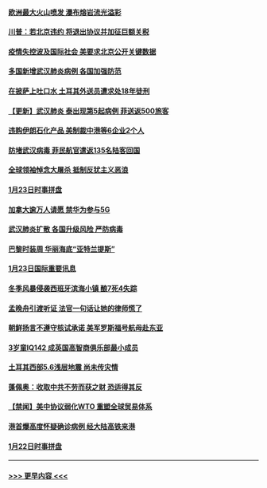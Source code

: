 #### [欧洲最大火山喷发 瀑布熔岩流光溢彩](../pages/prog202/a102760310.md?t=01250522) 
#### [川普：若北京违约 将退出协议并加征巨额关税](../pages/prog202/a102760250.md?t=01250522) 
#### [疫情失控波及国际社会 美要求北京公开关键数据](../pages/prog202/a102760245.md?t=01250522) 
#### [多国新增武汉肺炎病例 各国加强防范](../pages/prog202/a102760214.md?t=01250522) 
#### [在披萨上吐口水 土耳其外送员遭求处18年徒刑](../pages/prog202/a102759979.md?t=01250522) 
#### [【更新】武汉肺炎 泰出现第5起病例 菲送返500旅客](../pages/prog202/a102758911.md?t=01250522) 
#### [违购伊朗石化产品 美制裁中港等6企业2个人](../pages/prog202/a102759952.md?t=01250522) 
#### [防堵武汉病毒 菲民航官遣返135名陆客回国](../pages/prog202/a102759946.md?t=01250522) 
#### [全球领袖悼念大屠杀 抵制反犹主义恶浪](../pages/prog202/a102759678.md?t=01250522) 
#### [1月23日时事拼盘](../pages/prog202/a102759599.md?t=01250522) 
#### [加拿大逾万人请愿 禁华为参与5G](../pages/prog202/a102759553.md?t=01250522) 
#### [武汉肺炎扩散 各国升级风险 严防病毒](../pages/prog202/a102759400.md?t=01250522) 
#### [巴黎时装周 华丽海底“亚特兰提斯”](../pages/prog202/a102759217.md?t=01250522) 
#### [1月23日国际重要讯息](../pages/prog202/a102759199.md?t=01250522) 
#### [冬季风暴侵袭西班牙滨海小镇 酿7死4失踪](../pages/prog202/a102759119.md?t=01250522) 
#### [孟晚舟引渡听证 法官一句话让她的律师慌了](../pages/prog202/a102759060.md?t=01250522) 
#### [朝鲜扬言不遵守核试承诺 美军罗斯福号航母赴东亚](../pages/prog202/a102759001.md?t=01250522) 
#### [3岁童IQ142 成英国高智商俱乐部最小成员](../pages/prog202/a102758990.md?t=01250522) 
#### [土耳其西部5.6浅层地震 尚未传灾情](../pages/prog202/a102758903.md?t=01250522) 
#### [蓬佩奥：收取中共不劳而获之财 恐适得其反](../pages/prog202/a102758889.md?t=01250522) 
#### [【禁闻】美中协议弱化WTO 重塑全球贸易体系](../pages/prog202/a102758790.md?t=01250522) 
#### [港首爆高度怀疑确诊病例 经大陆高铁来港](../pages/prog202/a102758613.md?t=01250522) 
#### [1月22日时事拼盘](../pages/prog202/a102758615.md?t=01250522) 

----
#### [ >>> 更早内容 <<< ](../indexes/prog202-earlier.md)
